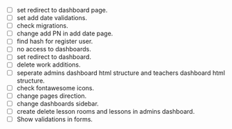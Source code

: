 - [ ] set redirect to dashboard page.
- [ ] set add date validations.
- [ ] check migrations.
- [ ] change add PN in add date page.
- [ ] find hash for register user.
- [ ] no access to dashboards.
- [ ] set redirect to dashboard.
- [ ] delete work additions.
- [ ] seperate admins dashboard html structure and teachers dashboard html structure.
- [ ] check fontawesome icons.
- [ ] change pages direction.
- [ ] change dashboards sidebar.
- [ ] create delete lesson rooms and lessons in admins dashboard.
- [ ] Show validations in forms.
